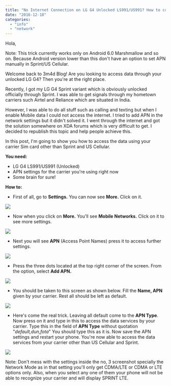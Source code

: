 ```yaml
---
title: "No Internet Connection on LG G4 Unlocked LS991/US991? How to configure APN settings?"
date: "2016-12-18"
categories: 
  - "info"
  - "network"
---
```


Hola,  
  
Note: This trick currently works only on Android 6.0 Marshmallow and so on. Because Android version lower than this don't have an option to set APN manually in Sprint/US Cellular.  

  

Welcome back to 3m4d Blog! Are you looking to access data through your unlocked LG G4? Then you're at the right place.

  

Recently, I got my LG G4 Sprint variant which is obviously unlocked officially through Sprint. I was able to get signals through my hometown carriers such Airtel and Reliance which are situated in India.

  

However, I was able to do all stuff such as calling and texting but when I enable Mobile data I could not access the internet. I tried to add APN in the network settings but it didn't solved it. I went through the internet and got the solution somewhere on XDA forums which is very difficult to get. I decided to republish this topic and help people achieve this.

  

In this post, I'm going to show you how to access the data using your carrier Sim card other than Sprint and US Cellular.

  

**You need:**

- LG G4 LS991/US991 (Unlocked)
- APN settings for the carrier you're using right now
- Some brain for sure!

  

**How to:**

- First of all, go to **Settings.** You can now see **More.** Click on it.

[![](posts/2016/12/images/1.jpg)](https://3.bp.blogspot.com/-z9c4juuMBNo/WFa_uh--mFI/AAAAAAAAERo/jByMEtCom_Mz5LxN2VQKPxTB79l3cXyZQCLcB/s1600/1.jpg)

- Now when you click on **More.** You'll see **Mobile Networks.** Click on it to see more settings.

  
  

[![](posts/2016/12/images/Capture%252B_2016-12-18-20-47-23.jpg)](https://4.bp.blogspot.com/-DU8z-hmpi30/WFbA1mMBFcI/AAAAAAAAERw/yiIdxTWM7Q8_W0NKIq-7BpKgot3WtBBkQCEw/s1600/Capture%252B_2016-12-18-20-47-23.jpg)

- Next you will see **APN** (Access Point Names) press it to access further settings.

  

[![](posts/2016/12/images/Capture%252B_2016-12-18-20-47-48.jpg)](https://3.bp.blogspot.com/-1QMMko0BZJc/WFbA1qxToDI/AAAAAAAAER0/A-hyVpsRb8kwTIRx0qX5I2Ym0ve0axvPwCEw/s1600/Capture%252B_2016-12-18-20-47-48.jpg)

- Press the three dots located at the top right corner of the screen. From the option, select **Add APN.** 

  

[![](posts/2016/12/images/Capture%252B_2016-12-18-20-49-43.jpg)](https://1.bp.blogspot.com/-mX9s3Y0Fkx0/WFbA1kEDkRI/AAAAAAAAER4/VheHx4rXxnE4lgIzpVpw9SJ7P13_eSO-gCEw/s1600/Capture%252B_2016-12-18-20-49-43.jpg)

- You should be taken to this screen as shown below. Fill the **Name, APN** given by your carrier. Rest all should be left as default. 

  

[![](posts/2016/12/images/Capture%252B_2016-12-18-20-50-16.jpg)](https://4.bp.blogspot.com/-X4T7zUZT-KY/WFbA2em7hNI/AAAAAAAAER8/qd1yB3TE9zM1tzr4OFwOa8MFEFOOjgzaACEw/s1600/Capture%252B_2016-12-18-20-50-16.jpg)

- Here's come the real trick. Leaving all default come to the **APN Type**. Now press on it and type in this to access the data services by your carrier. Type this in the field of **APN Type** without quotation "_default,dun,fota_" You should type this as it is. Now save the APN settings and restart your phone. You're now able to access the data services from your carrier other than US Cellular and Sprint.

  

[![](posts/2016/12/images/Capture%252B_2016-12-18-20-50-58.jpg)](https://3.bp.blogspot.com/-wp4uRC5J8XQ/WFbA2Vpi89I/AAAAAAAAESA/jK0r4hszF5I0RLU20jC3nkIaW62Z4hJ5ACEw/s1600/Capture%252B_2016-12-18-20-50-58.jpg)

  

  

  
Note: Don't mess with the settings inside the no, 3 screenshot specially the Network Mode as in that setting you'll only get CDMA/LTE or CDMA or LTE options only. Also, when you select any one of them your phone will not be able to recognize your carrier and will display SPRINT LTE.
